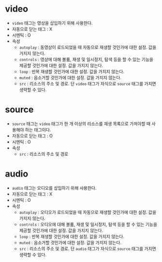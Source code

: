 # video
- `video` 태그는 영상을 삽입하기 위해 사용한다.
- 자동으로 닫는 태그 : X
- 시멘틱 : O
- 속성
  - `autoplay` : 동영상이 로드되었을 때 자동으로 재생할 것인가에 대한 설정. 값을 가지지 않는다.
  - `controls` : 영상에 대해 볼륨, 재생 및 일시정지, 탐색 등을 할 수 있는 기능을 제공할 것인가에 대한 설정. 값을 가지지 않는다.
  - `loop` : 반복 재생할 것인가에 대한 설정. 값을 가지지 않는다.
  - `muted` : 음소거할 것인가에 대한 설정. 값을 가지지 않는다.
  - `src` : 리소스의 주소 및 경로. 단 `video` 태그가 자식으로 `source` 태그를 가지면 생략할 수 있다.

# source
- `source` 태그는 `video` 태그가 한 개 이상의 리소스를 재생 목록으로 가져야할 때 사용해야 하는 태그이다.
- 자동으로 닫는 태그 : O
- 시멘틱 : O
- 속성
  - `src` : 리소스의 주소 및 경로

# audio
- `audio` 태그는 오디오를 삽입하기 위해 사용한다.
- 자동으로 닫는 태그 : X
- 시멘틱 : O
- 속성
  - `autoplay` : 오디오가 로드되었을 때 자동으로 재생할 것인가에 대한 설정. 값을 가지지 않는다.
  - `controls` : 오디오에 대해 볼륨, 재생 및 일시정지, 탐색 등을 할 수 있는 기능을 제공할 것인가에 대한 설정. 값을 가지지 않는다.
  - `loop` : 반복 재생할 것인가에 대한 설정. 값을 가지지 않는다.
  - `muted` : 음소거할 것인가에 대한 설정. 값을 가지지 않는다.
  - `src` : 리소스의 주소 및 경로. 단 `audio` 태그가 자식으로 `source` 태그를 가지면 생략할 수 있다.